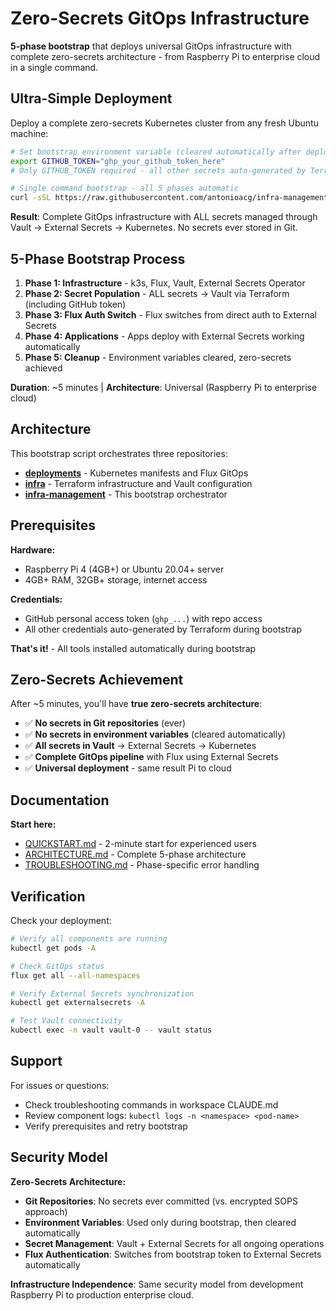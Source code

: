 # Zero-Secrets GitOps Infrastructure

**5-phase bootstrap** that deploys universal GitOps infrastructure with complete zero-secrets architecture - from Raspberry Pi to enterprise cloud in a single command.

## Ultra-Simple Deployment

Deploy a complete zero-secrets Kubernetes cluster from any fresh Ubuntu machine:

```bash
# Set bootstrap environment variable (cleared automatically after deployment)
export GITHUB_TOKEN="ghp_your_github_token_here"
# Only GITHUB_TOKEN required - all other secrets auto-generated by Terraform

# Single command bootstrap - all 5 phases automatic
curl -sSL https://raw.githubusercontent.com/antonioacg/infra-management/main/bootstrap.sh | bash
```

**Result**: Complete GitOps infrastructure with ALL secrets managed through Vault → External Secrets → Kubernetes. No secrets ever stored in Git.

## 5-Phase Bootstrap Process

1. **Phase 1: Infrastructure** - k3s, Flux, Vault, External Secrets Operator
2. **Phase 2: Secret Population** - ALL secrets → Vault via Terraform (including GitHub token)
3. **Phase 3: Flux Auth Switch** - Flux switches from direct auth to External Secrets  
4. **Phase 4: Applications** - Apps deploy with External Secrets working automatically
5. **Phase 5: Cleanup** - Environment variables cleared, zero-secrets achieved

**Duration**: ~5 minutes | **Architecture**: Universal (Raspberry Pi to enterprise cloud)

## Architecture

This bootstrap script orchestrates three repositories:

- **[deployments](https://github.com/antonioacg/deployments)** - Kubernetes manifests and Flux GitOps
- **[infra](https://github.com/antonioacg/infra)** - Terraform infrastructure and Vault configuration  
- **[infra-management](https://github.com/antonioacg/infra-management)** - This bootstrap orchestrator

## Prerequisites

**Hardware:** 
- Raspberry Pi 4 (4GB+) or Ubuntu 20.04+ server
- 4GB+ RAM, 32GB+ storage, internet access

**Credentials:**
- GitHub personal access token (`ghp_...`) with repo access
- All other credentials auto-generated by Terraform during bootstrap

**That's it!** - All tools installed automatically during bootstrap

## Zero-Secrets Achievement

After ~5 minutes, you'll have **true zero-secrets architecture**:
- ✅ **No secrets in Git repositories** (ever)
- ✅ **No secrets in environment variables** (cleared automatically)  
- ✅ **All secrets in Vault** → External Secrets → Kubernetes
- ✅ **Complete GitOps pipeline** with Flux using External Secrets
- ✅ **Universal deployment** - same result Pi to cloud

## Documentation

**Start here:**
- [QUICKSTART.md](QUICKSTART.md) - 2-minute start for experienced users
- [ARCHITECTURE.md](ARCHITECTURE.md) - Complete 5-phase architecture
- [TROUBLESHOOTING.md](TROUBLESHOOTING.md) - Phase-specific error handling

## Verification

Check your deployment:

```bash
# Verify all components are running
kubectl get pods -A

# Check GitOps status  
flux get all --all-namespaces

# Verify External Secrets synchronization
kubectl get externalsecrets -A

# Test Vault connectivity
kubectl exec -n vault vault-0 -- vault status
```

## Support

For issues or questions:
- Check troubleshooting commands in workspace CLAUDE.md
- Review component logs: `kubectl logs -n <namespace> <pod-name>`  
- Verify prerequisites and retry bootstrap

## Security Model

**Zero-Secrets Architecture:**
- **Git Repositories**: No secrets ever committed (vs. encrypted SOPS approach)
- **Environment Variables**: Used only during bootstrap, then cleared automatically
- **Secret Management**: Vault + External Secrets for all ongoing operations
- **Flux Authentication**: Switches from bootstrap token to External Secrets automatically

**Infrastructure Independence**: Same security model from development Raspberry Pi to production enterprise cloud.